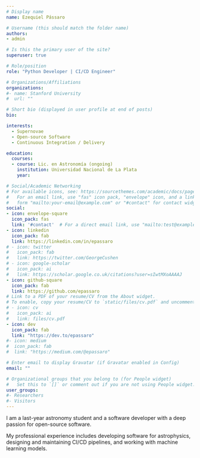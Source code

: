 ```yaml
---
# Display name
name: Ezequiel Pássaro

# Username (this should match the folder name)
authors:
- admin

# Is this the primary user of the site?
superuser: true

# Role/position
role: "Python Developer | CI/CD Engineer"

# Organizations/Affiliations
organizations:
#- name: Stanford University
#  url: ""

# Short bio (displayed in user profile at end of posts)
bio:

interests:
  - Supernovae
  - Open-source Software
  - Continuous Integration / Delivery

education:
  courses:
  - course: Lic. en Astronomía (ongoing)
    institution: Universidad Nacional de La Plata
    year:

# Social/Academic Networking
# For available icons, see: https://sourcethemes.com/academic/docs/page-builder/#icons
#   For an email link, use "fas" icon pack, "envelope" icon, and a link in the
#   form "mailto:your-email@example.com" or "#contact" for contact widget.
social:
- icon: envelope-square
  icon_pack: fas
  link: '#contact'  # For a direct email link, use "mailto:test@example.org".
- icon: linkedin
  icon_pack: fab
  link: https://linkedin.com/in/epassaro
# - icon: twitter
#   icon_pack: fab
#   link: https://twitter.com/GeorgeCushen
# - icon: google-scholar
#   icon_pack: ai
#   link: https://scholar.google.co.uk/citations?user=sIwtMXoAAAAJ
- icon: github-square
  icon_pack: fab
  link: https://github.com/epassaro
# Link to a PDF of your resume/CV from the About widget.
# To enable, copy your resume/CV to `static/files/cv.pdf` and uncomment the lines below.
# - icon: cv
#   icon_pack: ai
#   link: files/cv.pdf
- icon: dev
  icon_pack: fab
  link: "https://dev.to/epassaro"
#- icon: medium
#  icon_pack: fab
#  link: "https://medium.com/@epassaro"

# Enter email to display Gravatar (if Gravatar enabled in Config)
email: ""

# Organizational groups that you belong to (for People widget)
#   Set this to `[]` or comment out if you are not using People widget.
user_groups:
#- Researchers
#- Visitors
---
```



I am a last-year astronomy student and a software developer with a deep passion for open-source software. 

My professional experience includes developing software for astrophysics, designing and maintaining CI/CD pipelines, and
working with machine learning models.